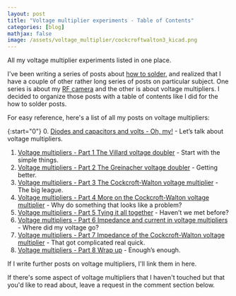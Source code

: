 ```yaml
---
layout: post
title: "Voltage multiplier experiments - Table of Contents"
categories: [blog]
mathjax: false
image: /assets/voltage_multiplier/cockcroftwalton3_kicad.png
--- 
```

All my voltage multiplier experiments listed in one place.

I've been writing a series of posts about [how to solder,](howtosolder-toc) and realized that I have a couple of other rather long series of posts on particular subject.  One series is about my [RF camera](rfcamera) and the other is about voltage multipliers.  I decided to organize those posts with a table of contents like I did for the how to solder posts.

For easy reference, here's a list of all my posts on voltage multipliers:

{:start="0"}
0.  [Diodes and capacitors and volts - Oh, my!](diode-capacitors-volts) - Let’s talk about voltage multipliers.
1.  [Voltage multipliers - Part 1 The Villard voltage doubler](diode-capacitors-volts-pt1) - Start with the simple things.
2.  [Voltage multipliers - Part 2 The Greinacher voltage doubler](diode-capacitors-volts-pt2) - Getting better.
3.  [Voltage multipliers - Part 3 The Cockcroft-Walton voltage multiplier](diode-capacitors-volts-pt3) - The big league.
4.  [Voltage multipliers - Part 4 More on the Cockcroft-Walton voltage multiplier](diode-capacitors-volts-pt4) - Why do something that looks like a problem?
5.  [Voltage multipliers - Part 5 Tying it all together](diode-capacitors-volts-pt5) - Haven’t we met before?
6.  [Voltage multipliers - Part 6 Impedance and current in voltage multipliers](diode-capacitors-volts-pt6) - Where did my voltage go?
7.  [Voltage multipliers - Part 7 Impedance of the Cockcroft-Walton voltage multiplier](diode-capacitors-volts-pt7) - That got complicated real quick.
8.  [Voltage multipliers - Part 8 Wrap up](diode-capacitors-volts-pt8) - Enough’s enough.

If I write further posts on voltage multipliers, I'll link them in here.

If there's some aspect of voltage multipliers that I haven't touched but that you'd like to read about, leave a request in the comment section below.
